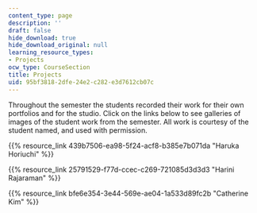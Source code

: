 ```yaml
---
content_type: page
description: ''
draft: false
hide_download: true
hide_download_original: null
learning_resource_types:
- Projects
ocw_type: CourseSection
title: Projects
uid: 95bf3818-2dfe-24e2-c282-e3d7612cb07c
---
```

Throughout the semester the students recorded their work for their own portfolios and for the studio. Click on the links below to see galleries of images of the student work from the semester. All work is courtesy of the student named, and used with permission.

{{% resource_link 439b7506-ea98-5f24-acf8-b385e7b071da "Haruka Horiuchi" %}}

{{% resource_link 25791529-f77d-ccec-c269-721085d3d3d3 "Harini Rajaraman" %}}

{{% resource_link bfe6e354-3e44-569e-ae04-1a533d89fc2b "Catherine Kim" %}}
